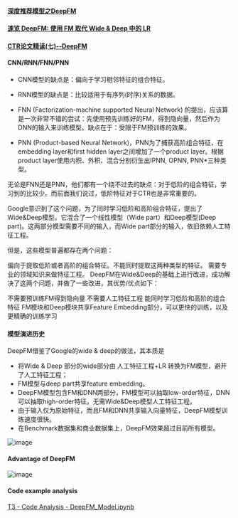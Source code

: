 #### [深度推荐模型之DeepFM](https://zhuanlan.zhihu.com/p/57873613)

#### [速览 DeepFM: 使用 FM 取代 Wide & Deep 中的 LR](https://zhuanlan.zhihu.com/p/57158486)

#### [CTR论文精读(七)--DeepFM](https://zhuanlan.zhihu.com/p/54776945)

#### CNN/RNN/FNN/PNN

* CNN模型的缺点是：偏向于学习相邻特征的组合特征。 

* RNN模型的缺点是：比较适用于有序列(时序)关系的数据。
* FNN (Factorization-machine supported Neural Network) 的提出，应该算是一次非常不错的尝试：先使用预先训练好的FM，得到隐向量，然后作为DNN的输入来训练模型。缺点在于：受限于FM预训练的效果。
* PNN (Product-based Neural Network)，PNN为了捕获高阶组合特征，在embedding layer和first hidden layer之间增加了一个product layer。根据product layer使用内积、外积、混合分别衍生出IPNN, OPNN, PNN*三种类型。

无论是FNN还是PNN，他们都有一个绕不过去的缺点：对于低阶的组合特征，学习到的比较少。而前面我们说过，低阶特征对于CTR也是非常重要的。

Google意识到了这个问题，为了同时学习低阶和高阶组合特征，提出了Wide&Deep模型。它混合了一个线性模型（Wide part）和Deep模型(Deep part)。这两部分模型需要不同的输入，而Wide part部分的输入，依旧依赖人工特征工程。

但是，这些模型普遍都存在两个问题：

偏向于提取低阶或者高阶的组合特征。不能同时提取这两种类型的特征。
需要专业的领域知识来做特征工程。
DeepFM在Wide&Deep的基础上进行改进，成功解决了这两个问题，并做了一些改进，其优势/优点如下：

不需要预训练FM得到隐向量
不需要人工特征工程
能同时学习低阶和高阶的组合特征
FM模块和Deep模块共享Feature Embedding部分，可以更快的训练，以及更精确的训练学习


#### 模型演进历史

DeepFM借鉴了Google的wide & deep的做法，其本质是
* 将Wide & Deep 部分的wide部分由 人工特征工程+LR 转换为FM模型，避开了人工特征工程；
* FM模型与deep part共享feature embedding。
* DeepFM模型包含FM和DNN两部分，FM模型可以抽取low-order特征，DNN可以抽取high-order特征。无需Wide&Deep模型人工特征工程。
* 由于输入仅为原始特征，而且FM和DNN共享输入向量特征，DeepFM模型训练速度很快。
* 在Benchmark数据集和商业数据集上，DeepFM效果超过目前所有模型。

![image](https://user-images.githubusercontent.com/39177230/111905420-7c43c900-8a86-11eb-823c-a6f6cede4f41.png)


#### Advantage of DeepFM

![image](https://user-images.githubusercontent.com/39177230/111905512-fe33f200-8a86-11eb-9e79-1d7182a5427a.png)


#### Code example analysis

[T3 - Code Analysis - DeepFM_Model.ipynb](https://github.com/frankyangdev/aliyun-tianchi-DeepRecommendationModelLearning/blob/main/T3%20-%20%20Code%20Analysis%20-%20DeepFM_Model.ipynb)





